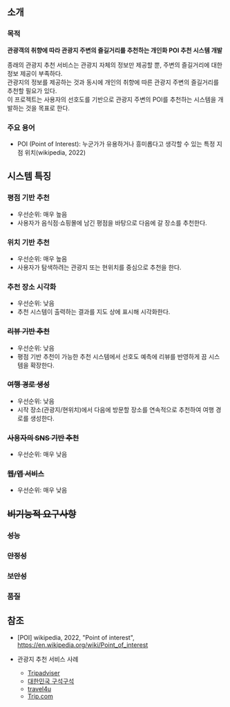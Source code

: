 ## 소개
### 목적
**관광객의 취향에 따라 관광지 주변의 즐길거리를 추천하는 개인화 POI 추천 시스템 개발**

종래의 관광지 추천 서비스는 관광지 자체의 정보만 제공할 뿐, 주변의 즐길거리에 대한 정보 제공이 부족하다.    
관광지의 정보를 제공하는 것과 동시에 개인의 취향에 따른 관광지 주변의 즐길거리를 추천할 필요가 있다.   
이 프로젝트는 사용자의 선호도를 기반으로 관광지 주변의 POI를 추천하는 시스템을 개발하는 것을 목표로 한다.

### 주요 용어
- POI (Point of Interest): 누군가가 유용하거나 흥미롭다고 생각할 수 있는 특정 지점 위치(wikipedia, 2022)

## 시스템 특징
### 평점 기반 추천
  - 우선순위: 매우 높음
  - 사용자가 음식점·쇼핑몰에 남긴 평점을 바탕으로 다음에 갈 장소를 추천한다.
### 위치 기반 추천
  - 우선순위: 매우 높음
  - 사용자가 탐색하려는 관광지 또는 현위치를 중심으로 추천을 한다.
### 추천 장소 시각화
  - 우선순위: 낮음
  - 추천 시스템이 출력하는 결과를 지도 상에 표시해 시각화한다.

### ~~리뷰 기반 추천~~
  - 우선순위: 낮음
  - 평점 기반 추천이 가능한 추천 시스템에서 선호도 예측에 리뷰를 반영하게 끔 시스템을 확장한다.
### ~~여행 경로 생성~~
  - 우선순위: 낮음
  - 시작 장소(관광지/현위치)에서 다음에 방문할 장소를 연속적으로 추천하여 여행 경로를 생성한다.
  
### ~~사용자의 SNS 기반 추천~~
  - 우선순위: 매우 낮음
### ~~웹/앱 서비스~~
  - 우선순위: 매우 낮음


## ~~비기능적 요구사항~~
### ~~성능~~
### ~~안정성~~
### ~~보안성~~
### ~~품질~~


## 참조
- [POI] wikipedia, 2022, "Point of interest", https://en.wikipedia.org/wiki/Point_of_interest

- 관광지 추천 서비스 사례
  - [Tripadviser](https://www.tripadvisor.co.kr)
  - [대한민국 구석구석](https://korean.visitkorea.or.kr/main/main.do)
  - [travel4u](https://travel4u.naver.com)
  - [Trip.com](https://kr.trip.com/travel-guide)
